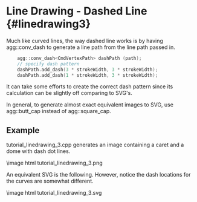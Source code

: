 Line Drawing - Dashed Line {#linedrawing3}
==========================================

Much like curved lines, the way dashed line works is by having agg::conv_dash
to generate a line path from the line path passed in.

```cpp
	agg::conv_dash<CmdVertexPath> dashPath (path);
	// specify dash pattern
	dashPath.add_dash(3 * strokeWidth, 3 * strokeWidth);
	dashPath.add_dash(1 * strokeWidth, 3 * strokeWidth);
```

It can take some efforts to create the correct dash pattern since its
calculation can be slightly off comparing to SVG's.

In general, to generate almost exact equivalent images to  SVG, use
agg::butt_cap instead of agg::square_cap.

Example
-------

tutorial_linedrawing_3.cpp generates an image containing a caret and a dome
with dash dot lines.

\image html tutorial_linedrawing_3.png

An equivalent SVG is the following.  However, notice the dash locations
for the curves are somewhat different.

\image html tutorial_linedrawing_3.svg

